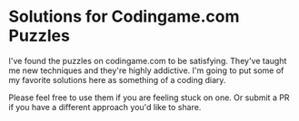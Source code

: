 # Solutions for Codingame.com Puzzles

I've found the puzzles on codingame.com to be satisfying. They've taught me new techniques and they're highly addictive.
I'm going to put some of my favorite solutions here as something of a coding diary.

Please feel free to use them if you are feeling stuck on one. Or submit a PR if you have a different approach you'd like to share.
